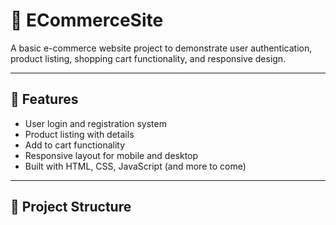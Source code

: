 # 🛒 ECommerceSite

A basic e-commerce website project to demonstrate user authentication, product listing, shopping cart functionality, and responsive design.

---

## 🚀 Features

- User login and registration system
- Product listing with details
- Add to cart functionality
- Responsive layout for mobile and desktop
- Built with HTML, CSS, JavaScript (and more to come)

---

## 📁 Project Structure

